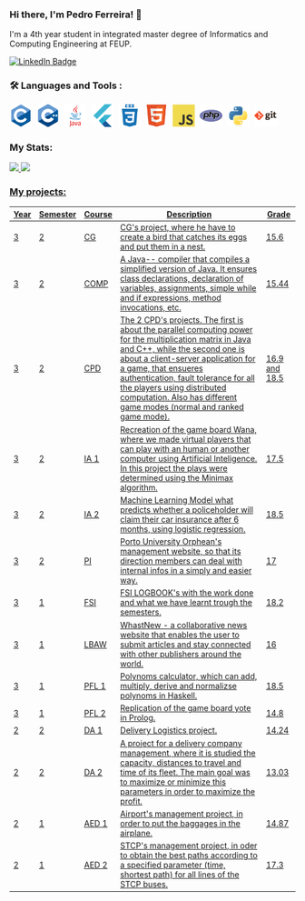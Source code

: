 ### Hi there, I'm Pedro Ferreira! 👋

I'm a 4th year student in integrated master degree of Informatics and Computing Engineering at FEUP.

<div id="badges">
  <a href="https://www.linkedin.com/in/pedro-ferreira-9b529325b/">
    <img src="https://img.shields.io/badge/LinkedIn-blue?style=for-the-badge&logo=linkedin&logoColor=white" alt="LinkedIn Badge"/>
  </a>
</div>

### :hammer_and_wrench: Languages and Tools :

<div>
  <img src="https://github.com/devicons/devicon/blob/master/icons/c/c-original.svg" title="C" alt="C" width="40" height="40"/>&nbsp;
  <img src="https://github.com/devicons/devicon/blob/master/icons/cplusplus/cplusplus-original.svg" title="C++" alt="C++" width="40" height="40"/>&nbsp;
  <img src="https://github.com/devicons/devicon/blob/master/icons/java/java-original-wordmark.svg" title="Java" alt="Java" width="40" height="40"/>&nbsp;
  <img src="https://github.com/devicons/devicon/blob/master/icons/flutter/flutter-original.svg" title="Flutter" alt="Flutter" width="40" height="40"/>&nbsp;
  <img src="https://github.com/devicons/devicon/blob/master/icons/css3/css3-plain-wordmark.svg"  title="CSS3" alt="CSS" width="40" height="40"/>&nbsp;
  <img src="https://github.com/devicons/devicon/blob/master/icons/html5/html5-original.svg" title="HTML5" alt="HTML" width="40" height="40"/>&nbsp;
  <img src="https://github.com/devicons/devicon/blob/master/icons/javascript/javascript-original.svg" title="JavaScript" alt="JavaScript" width="40" height="40"/>&nbsp;
  <img src="https://github.com/devicons/devicon/blob/master/icons/php/php-original.svg" title="PHP" alt="PHP" width="40" height="40"/>&nbsp;
  <img src="https://github.com/devicons/devicon/blob/master/icons/python/python-original.svg" title="Python" alt="Python" width="40" height="40"/>&nbsp;
  <!--<img src="https://github.com/devicons/devicon/blob/master/icons/haskell/haskell-original.svg" title="Haskell" alt="Haskell" width="40" height="40"/>&nbsp;-->
  <img src="https://github.com/devicons/devicon/blob/master/icons/git/git-original-wordmark.svg" title="Git" **alt="Git" width="40" height="40"/>
</div>

### My Stats:

<div>
    <a href="https://github.com/Pedro-PFerreira">
    <img height="180em" src="https://github-readme-stats.vercel.app/api?username=Pedro-PFerreira&show_icons=true&theme=dracula&include_all_commits=true&cout_private=true"/>
    <img height="180em" src="https://github-readme-stats.vercel.app/api/top-langs/?username=Pedro-PFerreira&layout=compact&langs_count=16&theme=dracula"/>
</div>
  
 ### My projects:

| Year | Semester | Course                                                        | Description                                                                                                                                                                                                                                                                                                                                              | Grade |
| ---- | -------- | ------------------------------------------------------------- | -------------------------------------------------------------------------------------------------------------------------------------------------------------------------------------------------------------------------------------------------------------------------------------------------------------------------------------------------------- | ----- |
| 3    | 2        | [CG](https://github.com/Pedro-PFerreira/CG)                   | CG's project, where he have to create a bird that catches its eggs and put them in a nest.                                                                                                                                                                                                                                                               | 15.6   |
| 3    | 2        | [COMP](https://github.com/Pedro-PFerreira/COMP)               | A Java-- compiler that compiles a simplified version of Java. It ensures class declarations, declaration of variables, assignments, simple while and if expressions, method invocations, etc.                                                                                                                                                            | 15.44   |
| 3    | 2        | [CPD](https://github.com/Pedro-PFerreira/CPD/)                | The 2 CPD's projects. The first is about the parallel computing power for the multiplication matrix in Java and C++, while the second one is about a client-server application for a game, that ensueres authentication, fault tolerance for all the players using distributed computation. Also has different game modes (normal and ranked game mode). | 16.9 and 18.5   |
| 3    | 2        | [IA 1](https://github.com/Pedro-CAB/IA-Project)               | Recreation of the game board Wana, where we made virtual players that can play with an human or another computer using Artificial Inteligence. In this project the plays were determined using the Minimax algorithm.                                                                                                                                    | 17.5   |
| 3    | 2        | [IA 2](https://github.com/Pedro-CAB/IA-Project-2)             | Machine Learning Model what predicts whether a policeholder will claim their car insurance after 6 months, using logistic regression. | 18.5   |
| 3    | 2        | [PI](https://github.com/Pedro-CAB/projeto-integrador)         | Porto University Orphean's management website, so that its direction members can deal with internal infos in a simply and easier way. | 17 | |
| 3    | 1        | [FSI](https://github.com/Pedro-PFerreira/FSI)                 | FSI LOGBOOK's with the work done and what we have learnt trough the semesters.                                                                                                                                                                                                                                                                       | 18.2  |
| 3    | 1        | [LBAW](https://github.com/Pedro-PFerreira/LBAW)               | WhastNew - a collaborative news website that enables the user to submit articles and stay connected with other publishers around the world.                                                                                                                                                                                                              | 16    |
| 3    | 1        | [PFL 1](https://github.com/Pedro-PFerreira/PFL_1)             | Polynoms calculator, which can add, multiply, derive and normalizse polynoms in Haskell.                                                                                                                                                                                                                                                                 | 18.5  |
| 3    | 1        | [PFL 2](https://github.com/Pedro-PFerreira/PFL_2)             | Replication of the game board yote in Prolog.                                                                                                                                                                                                                                                                                                            | 14.8  |
| 2    | 2        | [DA 1](https://github.com/gabrieltmjr/DA1-Delivery-Logistics) | Delivery Logistics project.                                                                                                                                                                                                                                                                                                                              | 14.24 |
| 2    | 2        | [DA 2](https://github.com/Pedro-PFerreira/Projeto-2-DA)       | A project for a delivery company management, where it is studied the capacity, distances to travel and time of its fleet. The main goal was to maximize or minimize this parameters in order to maximize the profit.                                                                                                                                     | 13.03 |
| 2    | 1        | [AED 1](https://github.com/SkymeRino/aed-proj)                | Airport's management project, in order to put the baggages in the airplane.                                                                                                                                                                                                                                                                              | 14.87 |
| 2    | 1        | [AED 2](https://github.com/SkymeRino/AEDPROJ2)                | STCP's management project, in oder to obtain the best paths according to a specified parameter (time, shortest path) for all lines of the STCP buses.                                                                                                                                                                                                    | 17.3  |
